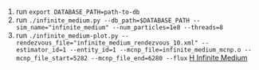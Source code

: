 1. run `export DATABASE_PATH=path-to-db`
2. run `./infinite_medium.py --db_path=$DATABASE_PATH --sim_name="infinite_medium" --num_particles=1e8 --threads=8`
3. run `./infinite_medium-plot.py --rendezvous_file="infinite_medium_rendezvous_10.xml" --estimator_id=1 --entity_id=1 --mcnp_file=infinite_medium_mcnp.o --mcnp_file_start=5282 --mcnp_file_end=6280 --flux`
[H Infinite Medium](h_infinite_medium_current.png "H Infinite Medium")